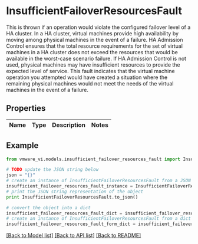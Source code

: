 # InsufficientFailoverResourcesFault

This is thrown if an operation would violate the configured failover level of a HA cluster.  In a HA cluster, virtual machines provide high availability by moving among physical machines in the event of a failure. HA Admission Control ensures that the total resource requirements for the set of virtual machines in a HA cluster does not exceed the resources that would be available in the worst-case scenario failure. If HA Admission Control is not used, physical machines may have insufficient resources to provide the expected level of service.  This fault indicates that the virtual machine operation you attempted would have created a situation where the remaining physical machines would not meet the needs of the virtual machines in the event of a failure. 

## Properties
Name | Type | Description | Notes
------------ | ------------- | ------------- | -------------

## Example

```python
from vmware_vi.models.insufficient_failover_resources_fault import InsufficientFailoverResourcesFault

# TODO update the JSON string below
json = "{}"
# create an instance of InsufficientFailoverResourcesFault from a JSON string
insufficient_failover_resources_fault_instance = InsufficientFailoverResourcesFault.from_json(json)
# print the JSON string representation of the object
print InsufficientFailoverResourcesFault.to_json()

# convert the object into a dict
insufficient_failover_resources_fault_dict = insufficient_failover_resources_fault_instance.to_dict()
# create an instance of InsufficientFailoverResourcesFault from a dict
insufficient_failover_resources_fault_form_dict = insufficient_failover_resources_fault.from_dict(insufficient_failover_resources_fault_dict)
```
[[Back to Model list]](../README.md#documentation-for-models) [[Back to API list]](../README.md#documentation-for-api-endpoints) [[Back to README]](../README.md)


